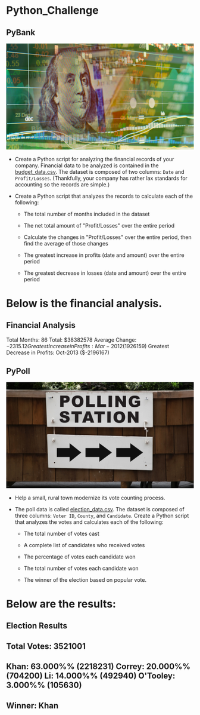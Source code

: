# Python_Challenge
## PyBank

![Revenue](images/revenue-per-lead.png)

* Create a Python script for analyzing the financial records of your company. Financial data to be analyzed is contained in the [budget_data.csv](PyBank/Resources/budget_data.csv). The dataset is composed of two columns: `Date` and `Profit/Losses`. (Thankfully, your company has rather lax standards for accounting so the records are simple.)

* Create a Python script that analyzes the records to calculate each of the following:

  * The total number of months included in the dataset

  * The net total amount of "Profit/Losses" over the entire period

  * Calculate the changes in "Profit/Losses" over the entire period, then find the average of those changes

  * The greatest increase in profits (date and amount) over the entire period

  * The greatest decrease in losses (date and amount) over the entire period

# Below is the financial analysis.

Financial Analysis 
-------------------- 
Total Months: 86
Total: $38382578
Average Change: $-2315.12
Greatest Increase in Profits: Mar-2012  ($1926159)
Greatest Decrease in Profits: Oct-2013  ($-2196167)


## PyPoll

![Vote Counting](Images/Vote_counting.png)

* Help a small, rural town modernize its vote counting process.

* The poll data is called [election_data.csv](PyPoll/Resources/election_data.csv). The dataset is composed of three columns: `Voter ID`, `County`, and `Candidate`. Create a Python script that analyzes the votes and calculates each of the following:

  * The total number of votes cast

  * A complete list of candidates who received votes

  * The percentage of votes each candidate won

  * The total number of votes each candidate won

  * The winner of the election based on popular vote.

# Below are the results:

Election Results
---------------------------- 
Total Votes: 3521001
---------------------------- 
Khan:  63.000%%  (2218231)
Correy:  20.000%%  (704200)
Li:  14.000%%  (492940)
O'Tooley:  3.000%%  (105630)
---------------------------- 
Winner:  Khan
---------------------------- 
